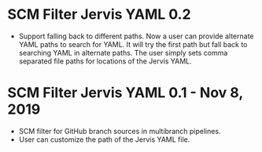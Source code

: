# SCM Filter Jervis YAML 0.2

- Support falling back to different paths.  Now a user can provide alternate
  YAML paths to search for YAML.  It will try the first path but fall back to
  searching YAML in alternate paths.  The user simply sets comma separated file
  paths for locations of the Jervis YAML.

# SCM Filter Jervis YAML 0.1 - Nov 8, 2019

- SCM filter for GitHub branch sources in multibranch pipelines.
- User can customize the path of the Jervis YAML file.
